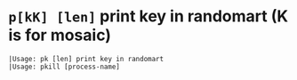 <!-- TITLE: P[kK] -->

#  **`p[kK] [len]`** print key in randomart (K is for mosaic)


```text
|Usage: pk [len] print key in randomart
|Usage: pkill [process-name]
```
